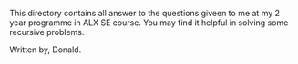 This directory contains all answer to the questions giveen to me at my 2 year programme in ALX SE course. You may find it helpful in solving some recursive problems.

Written by,
Donald.
